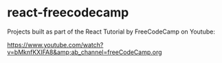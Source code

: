 # react-freecodecamp
Projects built as part of the React Tutorial by FreeCodeCamp on Youtube: 

https://www.youtube.com/watch?v=bMknfKXIFA8&amp;ab_channel=freeCodeCamp.org
